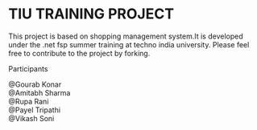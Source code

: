 <h1 >TIU TRAINING PROJECT</h1> 
This project is based on shopping management system.It is developed under the .net fsp summer training at techno india university.
Please feel free to contribute to the project by forking.

Participants<br/>

@Gourab Konar<br/>
@Amitabh Sharma<br/>
@Rupa Rani<br/>
@Payel Tripathi<br/>
@Vikash Soni<br/>
